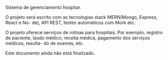 Sistema de gerenciamento hospitar.


O projeto será escrito com as tecnologias stack MERN(Mongo, Express, React e No-
de), API REST, testes automaticos com Mork etc.

O projeto oferece serviços de rotinas para hospitais. Por exemplo, registro de 
paciente, laudo médico, receita médica, pagamento dos serviços médicos, resulta-
do de exames,  etc.

Este documento ainda não está finalizado.
  
